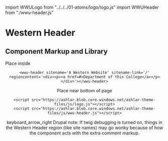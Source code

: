 import WWULogo from "../../../01-atoms/logo/logo.js"
import WWUHeader from "./wwu-header.js"

# Western Header

<wwu-header sitename='A Western Department' sitename-link='/' regioncontent='<div><p><a href=#>A Website of this Department</a></p></div>'></wwu-header>

## Component Markup and Library
Place inside <header>

```
<wwu-header sitename='A Western Website' sitename-link='/' regioncontent='<div><p><a href=#>Department of this College</a></p></div>'></wwu-header>
```

Place near bottom of page
```
<script src="https://ashlar.blob.core.windows.net/ashlar-theme-files/js/logo.js"></script>
<script src="https://ashlar.blob.core.windows.net/ashlar-theme-files/js/wwu-header.js"></script>
```

<p><span className="material-icons" aria-hidden="true">keyboard_arrow_right</span> Drupal note: If twig debugging is turned on, things in the Western Header region (like site names) may go wonky because of how the component acts with the extra comment markup.</p>